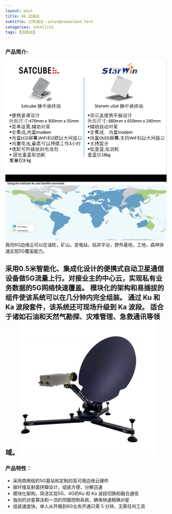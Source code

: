 ```yaml
---
layout: post
title: 6G 边缘云
subtitle: 订购请洽：sales@nomanland.tech
categories: satellite
tags: [边缘云]
---
```


### 产品简介:
![](assets/images/info1.png)
![](assets/images/info2.png)
我司6G边缘云可以在油轮，矿山，变电站，钻井平台，野外基地，工地，森林快速实现5G覆盖能力。

采用0.5米智能化、集成化设计的便携式自动卫星通信设备做5G流量上行。对接业主的中心云，实现私有业务数据的5G网络快速覆盖。
模块化的架构和易插拔的组件使该系统可以在几分钟内完全组装。
通过 Ku 和 Ka 波段套件，该系统还可现场升级到 Ka 波段。
适合于诸如石油和天然气勘探、灾难管理、急救通讯等领域。
![](assets/images/satellite.png)
------------


### 产品特性：

- 采用商用级的5G基站和定制的高可用边缘云硬件
- 碳纤维反射面拼瓣设计，组装方便、分解迅速
- 模块化架构，简洁实现5G、4G的Ku 和 Ka 波段切换和融合通信
- 独创的对星算法和一流的伺服控制系统，确保快速精确对星
- 组装速度快，单人从开箱到6G业务开通只需 5 分钟，无需任何工具